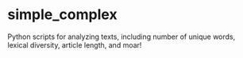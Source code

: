 simple_complex
==============

Python scripts for analyzing texts, including number of unique words, lexical diversity, article length, and moar!
